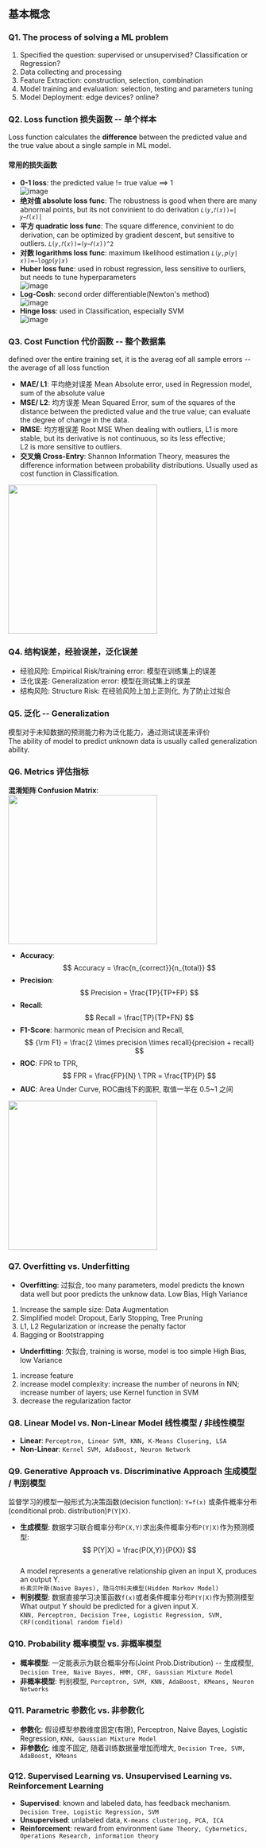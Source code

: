 ## 基本概念

### Q1. The process of solving a ML problem
1. Specified the question: supervised or unsupervised? Classification or Regression?
2. Data collecting and processing 
3. Feature Extraction: construction, selection, combination
4. Model training and evaluation: selection, testing and parameters tuning
5. Model Deployment: edge devices? online? 

### Q2. Loss function 损失函数 -- 单个样本
Loss function calculates the **difference** between the predicted value and the true value about a single sample in ML model.

#### 常用的损失函数
* **0-1 loss**: the predicted value != true value ==> 1        
![image](https://user-images.githubusercontent.com/56160038/178030132-f2284c6d-f4c4-4df4-b289-8dc20053d460.png)
* **绝对值 absolute loss func**: The robustness is good when there are many abnormal points, but its not convinient to do derivation
```𝐿(𝑦,𝑓(𝑥))=|𝑦−𝑓(𝑥)|```
* **平方 quadratic loss func**: The square difference, convinient to do derivation, can be optimized by gradient descent, but sensitive to outliers. 
```𝐿(𝑦,𝑓(𝑥))=(𝑦−𝑓(𝑥))^2```
* **对数 logarithms loss func**: maximum likelihood estimation
```𝐿(𝑦,𝑝(𝑦|𝑥))=−log𝑝(𝑦|𝑥)```
* **Huber loss func**: used in robust regression, less sensitive to ourliers, but needs to tune hyperparameters    
![image](https://user-images.githubusercontent.com/56160038/178037719-6c52693f-326b-4fb9-9b29-689326e2ea3b.png)
* **Log-Cosh**: second order differentiable(Newton's method)    
![image](https://user-images.githubusercontent.com/56160038/178039263-e4fcc95b-974b-4cba-a297-6ad237e23cc1.png)
* **Hinge loss**: used in Classification, especially SVM   
![image](https://user-images.githubusercontent.com/56160038/178060505-5bb9b920-21dd-4b4d-950f-6bdab3b83199.png)


### Q3. Cost Function 代价函数 -- 整个数据集
defined over the entire training set, it is the averag eof all sample errors -- the average of all loss function 

* **MAE/ L1**: 平均绝对误差 Mean Absolute error, used in Regression model, sum of the absolute value 
* **MSE/ L2**: 均方误差 Mean Squared Error, sum of the squares of the distance between the predicted value and the true value; 
can evaluate the degree of change in the data. 
* **RMSE**: 均方根误差 Root MSE 
When dealing with outliers, L1 is more stable, but its derivative is not continuous, so its less effective;   
L2 is more sensitive to outliers. 
* **交叉熵 Cross-Entry**: Shannon Information Theory, measures the difference information between probability distributions. 
Usually used as cost function in Classification.   
<img src='https://user-images.githubusercontent.com/56160038/178061092-803951b3-a071-41e5-b7ce-a7f335e7baae.png' width='300' align=center />

### Q4. 结构误差，经验误差，泛化误差
* 经验风险: Empirical Risk/training error: 模型在训练集上的误差
* 泛化误差: Generalization error: 模型在测试集上的误差
* 结构风险: Structure Risk: 在经验风险上加上正则化, 为了防止过拟合

### Q5. 泛化 -- Generalization
模型对于未知数据的预测能力称为泛化能力，通过测试误差来评价   
The ability of model to predict unknown data is usually called generalization ability. 

### Q6. Metrics 评估指标
**混淆矩阵 Confusion Matrix**:    
<img src='https://user-images.githubusercontent.com/56160038/178064120-2d8c833c-3d8f-4b0e-883a-a937e9d524eb.png' width='300' align=center />

* **Accuracy**: $$ Accuracy = \frac{n_{correct}}{n_{total}} $$
* **Precision**: $$ Precision = \frac{TP}{TP+FP} $$
* **Recall**: $$ Recall = \frac{TP}{TP+FN} $$
* **F1-Score**: harmonic mean of Precision and Recall, $$ {\rm F1} = \frac{2 \times precision \times recall}{precision + recall} $$ 
* **ROC**: FPR to TPR,  $$ FPR = \frac{FP}{N} \ TPR = \frac{TP}{P} $$ 
* **AUC**: Area Under Curve, ROC曲线下的面积, 取值一半在 0.5~1 之间
<img src ='https://user-images.githubusercontent.com/56160038/178078824-2393eab7-949e-463b-83b6-5c1c9f521cfd.png' width='300' align=center />

### Q7. Overfitting vs. Underfitting 
* **Overfitting**: 过拟合, too many parameters, model predicts the known data well but poor predicts the unknow data. 
Low Bias, High Variance 
1. Increase the sample size: Data Augmentation 
2. Simplified model: Dropout, Early Stopping, Tree Pruning
3. L1, L2 Regularization or increase the penalty factor 
4. Bagging or Bootstrapping 
* **Underfitting**: 欠拟合, training is worse, model is too simple 
High Bias, low Variance
1. increase feature
2. increase model complexity: increase the number of neurons in NN; increase number of layers; use Kernel function in SVM
3. decrease the regularization factor 

### Q8. Linear Model vs. Non-Linear Model 线性模型 / 非线性模型
* **Linear**: ```Perceptron, Linear SVM, KNN, K-Means Clusering, LSA```
* **Non-Linear**: ```Kernel SVM, AdaBoost, Neuron Network```

### Q9. Generative Approach vs. Discriminative Approach 生成模型 / 判别模型
监督学习的模型一般形式为决策函数(decision function): ```Y=f(x)``` 或条件概率分布(conditional prob. distribution)```P(Y|X)```.     
* **生成模型**: 数据学习联合概率分布```P(X,Y)```求出条件概率分布```P(Y|X)```作为预测模型:  $$ P(Y|X) = \frac{P(X,Y)}{P(X)} $$    
A model represents a generative relationship given an input X, produces an output Y.    
```朴素贝叶斯(Naive Bayes), 隐马尔科夫模型(Hidden Markov Model)```
* **判别模型**: 数据直接学习决策函数```f(x)```或者条件概率分布```P(Y|X)```作为预测模型    
What output Y should be predicted for a given input X.   
```KNN, Perceptron, Decision Tree, Logistic Regression, SVM, CRF(conditional random field)```

### Q10. Probability 概率模型 vs. 非概率模型  
* **概率模型**: 一定能表示为联合概率分布(Joint Prob.Distribution) -- 生成模型, ```Decision Tree, Naive Bayes, HMM, CRF, Gaussian Mixture Model```
* **非概率模型**: 判别模型, ```Perceptron, SVM, KNN, AdaBoost, KMeans, Neuron Networks```

### Q11. Parametric 参数化 vs. 非参数化  
* **参数化**: 假设模型参数维度固定(有限), Perceptron, Naive Bayes, Logistic Regression, ```KNN, Gaussian Mixture Model```
* **非参数化**: 维度不固定, 随着训练数据量增加而增大, ```Decision Tree, SVM, AdaBoost, KMeans```

### Q12. Supervised Learning vs. Unsupervised Learning vs. Reinforcement Learning 
* **Supervised**: known and labeled data, has feedback mechanism. ```Decision Tree, Logistic Regression, SVM```
* **Unsupervised**: unlabeled data, ```K-means clustering, PCA, ICA```
* **Reinforcement**: reward from environment ```Game Theory, Cybernetics, Operations Research, information theory```



